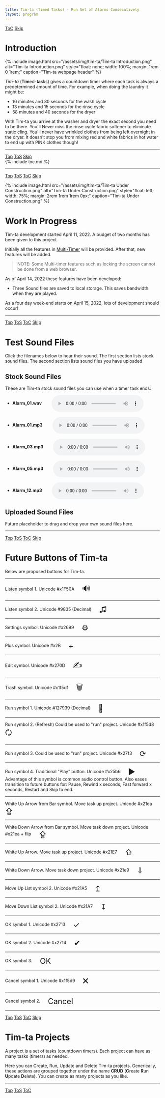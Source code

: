 ```yaml
---
title: Tim-ta (Timed Tasks) - Run Set of Alarms Consecutively
layout: program
---
```


<!-- javascript for Tim-ta Sounds -->
<script type="text/javascript" src="/assets/js/sound.js" ></script>
<!-- javascript for Tim-ta -->
<script type="text/javascript" src="/assets/js/tim-ta.js" ></script>

<!-- Define hdr1 id with ToC and Skip navigation buttons (No "Top" or "ToS" buttons -->
<a id="hdr1"></a>
<div class="hdr-bar">  <a href="#hdr2">ToC</a>  <a href="#hdr2">Skip</a></div>

# Introduction

{% include image.html src="/assets/img/tim-ta/Tim-ta Introduction.png"
   alt="Tim-ta Introduction.png"
   style="float: none; width: 100%; margin: 1rem 0 1rem;"
   caption="Tim-ta webpage header"
%}

*Tim-ta* (**Tim**ed-**ta**sks) gives a countdown timer
where each task is always a predetermined amount of time.
For example, when doing the laundry it might be:

- 16 minutes and 30 seconds for the wash cycle
- 13 minutes and 15 seconds for the rinse cycle
- 58 minutes and 40 seconds for the dryer

With Tim-ta you arrive at the washer and dryer the exact
second you need to be there. You'll Never miss the rinse
cycle fabric softener to eliminate static cling. You'll
never have wrinkled clothes from being left overnight in
the dryer. It doesn't stop you from mixing red and white
fabrics in hot water to end up with PINK clothes though!

---

<a id="hdr2"></a>
<div class="hdr-bar">  <a href="#">Top</a>  <a href="#hdr1">ToS</a>  <a href="#hdr3">Skip</a></div>
{% include toc.md %}

---

<a id="hdr3"></a>
<div class="hdr-bar">  <a href="#">Top</a>  <a href="#hdr2">ToS</a>  <a href="#hdr2">ToC</a>  <a href="#hdr4">Skip</a></div>

{% include image.html src="/assets/img/tim-ta/Tim-ta Under Construction.png"
   alt="Tim-ta Under Construction.png"
   style="float: left; width: 75%; margin: 2rem 1rem 1rem 0px;"
   caption="Tim-ta Under Construction.png"
%}
<style>
.img-class {
   background-color: #159957;  /* For Cayman (don't use //) */
   background-image: linear-gradient(120deg, #155799, #159957)
}
</style>
# Work In Progress

Tim-ta development started April 11, 2022. A budget of two months
has been given to this project.

Initially all the features in
[Multi-Timer](https://www.pippim.com/programs/mt.html)
will be provided. After that, new features will be added.

> NOTE: Some Multi-timer features such as locking the screen
> cannot be done from a web browser.

As of April 14, 2022 these features have been developed:

- Three Sound files are saved to local storage. This saves bandwidth when they are played.

As a four day week-end starts on April 15, 2022, lots
of development should occur!

---

<a id="hdr4"></a>
<div class="hdr-bar">  <a href="#">Top</a>  <a href="#hdr3">ToS</a>  <a href="#hdr2">ToC</a>  <a href="#hdr5">Skip</a></div>

# Test Sound Files

Click the filenames below to hear their sound. The first section
lists stock sound files. The second section lists sound files
you have uploaded

## Stock Sound Files

<style> audio { vertical-align:middle } </style>

These are Tim-ta stock sound files you can use when a timer task ends:
<br>
- **Alarm_01.wav** &emsp;&emsp;<audio controls="true" id="Alarm_01.wav"></audio>
<br><br>
- **Alarm_01.mp3** &emsp;&emsp;<audio controls="true" id="Alarm_01.mp3"></audio>
<br><br>
- **Alarm_03.mp3** &emsp;&emsp;<audio controls="true" id="Alarm_03.mp3"></audio>
<br><br>
- **Alarm_05.mp3** &emsp;&emsp;<audio controls="true" id="Alarm_05.mp3"></audio>
<br><br>
- **Alarm_12.mp3** &emsp;&emsp;<audio controls="true" id="Alarm_12.mp3"></audio>

## Uploaded Sound Files

Future placeholder to drag and drop your own sound files here.

---

<a id='hdr5'></a>
<div class='hdr-bar'>  <a href='#'>Top</a>  <a href="#hdr4">ToS</a>  <a href="#hdr2">ToC</a>  <a href="#hdr6">Skip</a></div>

# Future Buttons of Tim-ta

Below are proposed buttons for Tim-ta.

---

Listen symbol 1. Unicode #x1F50A
&emsp;<span class='hdr-btn' style='font-size:25px; vertical-align:middle;'>
&#x1F50A;</span>

---

Listen symbol 2. Unicode #9835 (Decimal)
&emsp;<span class='hdr-btn' style='font-size:25px; vertical-align:middle;'>
&#9835;</span>

---

Settings symbol. Unicode #x2699
&emsp;<span class='hdr-btn' style='font-size:25px; vertical-align:middle;'>
&#x2699;</span>

---

Plus symbol. Unicode #x2B
&emsp;<span class='hdr-btn' style='font-size:25px; vertical-align:middle;'>
&#x2B;</span>

---

Edit symbol. Unicode #x270D
&emsp;<span class='hdr-btn' style='font-size:25px; vertical-align:middle;'>
&#x270D;</span>

---

Trash symbol. Unicode #x1f5d1
&emsp;<span class='hdr-btn' style='font-size:25px; vertical-align:middle;'>
&#x1f5d1;</span>

---

Run symbol 1. Unicode #127939 (Decimal)
&emsp;<span class='hdr-btn' style='font-size:25px; vertical-align:middle;'>
&#127939;</span>

---

Run symbol 2. (Refresh) Could be used to "run" project. Unicode #x1f5d8
&emsp;<span class='hdr-btn' style='font-size:25px; vertical-align:middle;'>
&#x1f5d8;</span>

---

Run symbol 3. Could be used to "run" project. Unicode #x27f3
&emsp;<span class='hdr-btn' style='font-size:25px; vertical-align:middle;'>
&#x27f3;</span>

---

Run symbol 4. Traditional "Play" button. Unicode #x25b6
&emsp;<span class='hdr-btn' style='font-size:25px; vertical-align:middle;'>
&#x25b6;</span>
<br>
Advantage of this symbol is common audio control button. Also eases
transition to future buttons for: Pause, Rewind x seconds,
Fast forward x seconds, Restart and Skip to end.

---

White Up Arrow from Bar symbol. Move task up project. Unicode #x21ea
&emsp;<span class='hdr-btn' style='font-size:25px; vertical-align:middle;'>
&#x21ea;</span>

---

White Down Arrow from Bar symbol. Move task down project. Unicode #x21ea + flip
&emsp;<span class='hdr-btn' style='font-size:25px; vertical-align:middle;
transform: scale(1, -1);'>
&#x21ea;</span>

---

White Up Arrow. Move task up project. Unicode #x21E7
&emsp;<span class='hdr-btn' style='font-size:25px; vertical-align:middle;'>
&#x21E7;</span>

---

White Down Arrow. Move task down project. Unicode #x21e9
&emsp;<span class='hdr-btn' style='font-size:25px; vertical-align:middle;'>
&#x21e9;</span>

---

Move Up List symbol 2. Unicode #x21A5
&emsp;<span class='hdr-btn' style='font-size:25px; vertical-align:middle;'>
&#x21A5;</span>

---

Move Down List symbol 2. Unicode #x21A7
&emsp;<span class='hdr-btn' style='font-size:25px; vertical-align:middle;'>
&#x21A7;</span>

---

OK symbol 1. Unicode #x2713
&emsp;<span class='hdr-btn' style='font-size:25px; vertical-align:middle;'>
&#x2713;</span>

---

OK symbol 2. Unicode #x2714
&emsp;<span class='hdr-btn' style='font-size:25px; vertical-align:middle;'>
&#x2714;</span>

---

OK symbol 3.
&emsp;<span class='hdr-btn' style='font-size:25px; vertical-align:middle;'>
OK</span>

---

Cancel symbol 1. Unicode #x1f5d9
&emsp;<span class='hdr-btn' style='font-size:25px; vertical-align:middle;'>
&#x1f5d9;</span>

---

Cancel symbol 2.
&emsp;<span class='hdr-btn' style='font-size:25px; vertical-align:middle;'>
Cancel</span>

---

<a id='hdr6'></a>
<div class='hdr-bar'>  <a href='#'>Top</a>  <a href="#hdr5">ToS</a>  <a href="#hdr2">ToC</a>  <a href="#hdr13">Skip</a></div>

# Tim-ta Projects

A project is a set of tasks (countdown timers). Each project
can have as many tasks (timers) as needed.

<div id="PaintedTable"></div>

<div id="PaintedFooter"></div>

<script>
   id = document.getElementById("PaintedTable");
   paintProjectsTable(id);
   id2 = document.getElementById("PaintedFooter");
</script>

Here you can Create, Run, Update and Delete Tim-ta projects.
Generically, these actions are grouped together under the
name **CRUD** (**C**reate **R**un
**U**pdate **D**elete). You
can create as many projects as you like. 

---

<a id="hdr5"></a>
<div class="hdr-bar">  <a href="#">Top</a>  <a href="#hdr4">ToS</a>  <a href="#hdr2">ToC</a></div>
